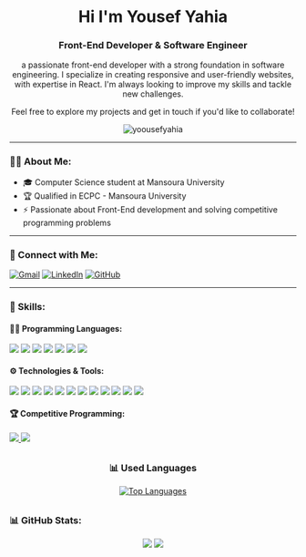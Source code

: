 <div align="center">

# Hi I'm Yousef Yahia

### Front-End Developer & Software Engineer

 a passionate front-end developer with a strong foundation in software engineering. I specialize in creating responsive and user-friendly websites, with expertise in React. I'm always looking to improve my skills and tackle new challenges.

Feel free to explore my projects and get in touch if you'd like to collaborate!

</div>


<p align="center">
  <img src="https://komarev.com/ghpvc/?username=yoousefyahia&label=Profile%20Views&color=0e75b6&style=flat" alt="yoousefyahia" />
</p>

---
### 👨‍💻 About Me:
- 🎓 Computer Science student at Mansoura University
- 🏆 Qualified in ECPC - Mansoura University
- ⚡ Passionate about Front-End development and solving competitive programming problems  

---

### 🔗 Connect with Me:
[![Gmail](https://img.shields.io/badge/Gmail-D14836?style=for-the-badge&logo=gmail&logoColor=white)](mailto:yoousefyahia@gmail.com)
[![LinkedIn](https://img.shields.io/badge/LinkedIn-0077B5?style=for-the-badge&logo=linkedin&logoColor=white)](https://www.linkedin.com/in/yousefyahia74/)
[![GitHub](https://img.shields.io/badge/GitHub-333?style=for-the-badge&logo=github&logoColor=white)](https://github.com/yoousefyahia)


---

### 🚀 Skills:
#### 👨‍💻 Programming Languages:
<p>
  <a href="https://www.w3.org/html/" target="_blank"><img src="https://img.shields.io/badge/HTML5-%23E34F26.svg?style=for-the-badge&logo=html5&logoColor=white" /></a>
  <a href="https://www.w3.org/Style/CSS/" target="_blank"><img src="https://img.shields.io/badge/CSS3-%231572B6.svg?style=for-the-badge&logo=css3&logoColor=white" /></a>
  <a href="https://developer.mozilla.org/en-US/docs/Web/JavaScript" target="_blank"><img src="https://img.shields.io/badge/JavaScript-%23F7DF1E.svg?style=for-the-badge&logo=javascript&logoColor=black" /></a>
  <a href="https://isocpp.org/" target="_blank"><img src="https://img.shields.io/badge/C++-%2300599C.svg?style=for-the-badge&logo=c%2B%2B&logoColor=white" /></a>
  <a href="https://www.typescriptlang.org/" target="_blank"><img src="https://img.shields.io/badge/TypeScript-%23007ACC.svg?style=for-the-badge&logo=typescript&logoColor=white" /></a>
  <a href="https://www.oracle.com/java/" target="_blank"><img src="https://img.shields.io/badge/Java-%23F7DF1E.svg?style=for-the-badge&logo=java&logoColor=white" /></a>
  <a href="https://www.python.org/" target="_blank"><img src="https://img.shields.io/badge/Python-%233776C6.svg?style=for-the-badge&logo=python&logoColor=white" /></a>
</p>

#### ⚙️ Technologies & Tools:
<p>
  <a href="https://reactjs.org/" target="_blank"><img src="https://img.shields.io/badge/React-%2361DAFB.svg?style=for-the-badge&logo=react&logoColor=black" /></a>
  <a href="https://tailwindcss.com/" target="_blank"><img src="https://img.shields.io/badge/TailwindCSS-%2306B6D4.svg?style=for-the-badge&logo=tailwindcss&logoColor=white" /></a>
  <a href="https://getbootstrap.com/" target="_blank"><img src="https://img.shields.io/badge/Bootstrap-%237952B3.svg?style=for-the-badge&logo=bootstrap&logoColor=white" /></a>
  <a href="https://git-scm.com/" target="_blank"><img src="https://img.shields.io/badge/Git-%23F05032.svg?style=for-the-badge&logo=git&logoColor=white" /></a>
  <a href="https://github.com/" target="_blank"><img src="https://img.shields.io/badge/GitHub-%23181717.svg?style=for-the-badge&logo=github&logoColor=white" /></a>
  <a href="https://vercel.com/" target="_blank"><img src="https://img.shields.io/badge/Vercel-%23000000.svg?style=for-the-badge&logo=vercel&logoColor=white" /></a>
  <a href="https://redux.js.org/" target="_blank"><img src="https://img.shields.io/badge/Redux-%232F7B5E.svg?style=for-the-badge&logo=redux&logoColor=white" /></a>
  <a href="https://axios-http.com/" target="_blank"><img src="https://img.shields.io/badge/Axios-%230A58E8.svg?style=for-the-badge&logo=axios&logoColor=white" /></a>
  <a href="https://sass-lang.com/" target="_blank"><img src="https://img.shields.io/badge/SASS-%23C69B8D.svg?style=for-the-badge&logo=sass&logoColor=white" /></a>
  <a href="https://sass-lang.com/" target="_blank"><img src="https://img.shields.io/badge/SCSS-%23C69B8D.svg?style=for-the-badge&logo=sass&logoColor=white" /></a>
  <a href="https://vitejs.dev/" target="_blank"><img src="https://img.shields.io/badge/Vite-%23008F70.svg?style=for-the-badge&logo=vite&logoColor=white" /></a>
  <a href="https://code.visualstudio.com/" target="_blank"><img src="https://img.shields.io/badge/Visual%20Studio%20Code-%23007ACC.svg?style=for-the-badge&logo=visualstudiocode&logoColor=white" /></a>
</p>



#### 🏆 Competitive Programming:
<p>
  <a href="https://codeforces.com/profile/elmasryyousef80" target="_blank">
    <img src="https://img.shields.io/badge/Codeforces-%230092CF.svg?style=for-the-badge&logo=codeforces&logoColor=white" />
  </a>
  <a href="https://icpc.global/" target="_blank">
    <img src="https://img.shields.io/badge/ICPC-%230092CF.svg?style=for-the-badge&logo=icpc&logoColor=white" />
  </a>
</p>
<section style="text-align: center; margin: 2rem 0;">
  <h3>📊 Used Languages</h3>
  <a href="https://github.com/anuraghazra/github-readme-stats" target="_blank" rel="noopener noreferrer">
    <img 
      src="https://github-readme-stats.vercel.app/api/top-langs/?username=yoousefyahia&layout=compact&theme=radical" 
      alt="Top Languages" 
      style="max-width: 100%; height: auto;"
    />
  </a>
</section>




 ### 📊 GitHub Stats:
<p align="center">
  <img src="https://github-readme-stats.vercel.app/api?username=yoousefyahia&show_icons=true&theme=tokyonight" />
  <img src="https://github-readme-streak-stats.herokuapp.com/?user=yoousefyahia&theme=tokyonight" />
</p>

